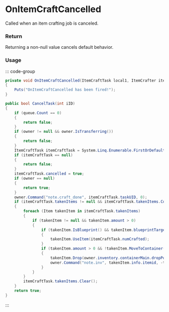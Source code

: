 # OnItemCraftCancelled
<Badge type="info" text="Item"/>[<Badge type="danger" text="Carbon Compatible"/>](https://github.com/CarbonCommunity/Carbon)[<Badge type="warning" text="Oxide Compatible"/>](https://github.com/OxideMod/Oxide.Rust)
Called when an item crafting job is canceled.

### Return
Returning a non-null value cancels default behavior.

### Usage
::: code-group
```csharp [Example]
private void OnItemCraftCancelled(ItemCraftTask local1, ItemCrafter itemCrafter)
{
	Puts("OnItemCraftCancelled has been fired!");
}
```
```csharp [Source — Assembly-CSharp @ ItemCrafter]
public bool CancelTask(int iID)
{
	if (queue.Count == 0)
	{
		return false;
	}
	if (owner != null && owner.IsTransferring())
	{
		return false;
	}
	ItemCraftTask itemCraftTask = System.Linq.Enumerable.FirstOrDefault(queue, (ItemCraftTask x) => x.taskUID == iID && !x.cancelled);
	if (itemCraftTask == null)
	{
		return false;
	}
	itemCraftTask.cancelled = true;
	if (owner == null)
	{
		return true;
	}
	owner.Command("note.craft_done", itemCraftTask.taskUID, 0);
	if (itemCraftTask.takenItems != null && itemCraftTask.takenItems.Count > 0)
	{
		foreach (Item takenItem in itemCraftTask.takenItems)
		{
			if (takenItem != null && takenItem.amount > 0)
			{
				if (takenItem.IsBlueprint() && takenItem.blueprintTargetDef == itemCraftTask.blueprint.targetItem)
				{
					takenItem.UseItem(itemCraftTask.numCrafted);
				}
				if (takenItem.amount > 0 && !takenItem.MoveToContainer(owner.inventory.containerMain))
				{
					takenItem.Drop(owner.inventory.containerMain.dropPosition + UnityEngine.Random.value * UnityEngine.Vector3.down + UnityEngine.Random.insideUnitSphere, owner.inventory.containerMain.dropVelocity);
					owner.Command("note.inv", takenItem.info.itemid, -takenItem.amount);
				}
			}
		}
		itemCraftTask.takenItems.Clear();
	}
	return true;
}

```
:::

